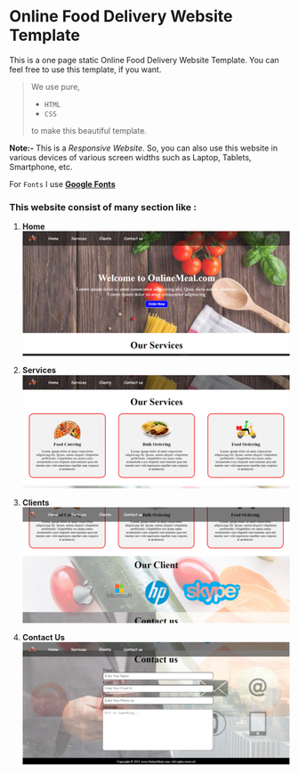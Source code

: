 # Online Food Delivery Website Template

This is a one page static Online Food Delivery Website Template. You can feel free to use this template, if you want.<br>


> We use pure,
> - `HTML`
> - `CSS`
>
> to make this beautiful template.<br>

**Note:-** This is a *Responsive Website*. So, you can also use this website in various devices of various screen widths such as Laptop, Tablets, Smartphone, etc.<br>

For `Fonts` I use **[Google Fonts](https://fonts.google.com 'click me')**

### This website consist of many section like :
1. **Home**
![Home](screenshots/home.png)

2. **Services**
![Services](screenshots/services.png)

3. **Clients**
![Clients](screenshots/clients.png)

4. **Contact Us**
![Contact_Us](screenshots/contact_us.png)
